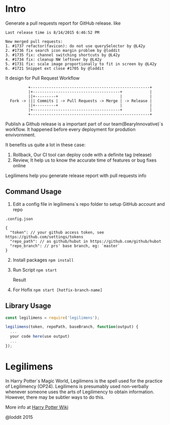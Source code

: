 # Intro

Generate a pull requests report for GitHub release. like

```
Last release time is 8/14/2015 6:46:52 PM

New merged pull requests:
1. #1737 refactor(favicon): do not use querySelector by @L42y
2. #1736 fix search icon margin problem by @loddit
3. #1735 fix: channel switching shortcuts by @L42y
4. #1734 fix: cleanup NW leftover by @L42y
5. #1731 fix: scale image proportionally to fit in screen by @L42y
6. #1721 Snippet ext close #1705 by @loddit

```

It design for Pull Request Workflow


```
          +----------------------------------------------------+
          |+--------------------------------------+            |
          ||+---------+                           |            |
  Fork -> ||| Commits | -> Pull Requests -> Merge | -> Release |
          ||+---------+                           |            |
          |+--------------------------------------+            |
          +----------------------------------------------------+
```

Publish a Github release is a important part of our team(BearyInnovative)`s workflow. It happened before every deployment for prodution envivornment.

It benefits us quite a lot in these case:

  1. Rollback, Our CI tool can deploy code with a definite tag (release)
  2. Review, It help us to know the accurate time of features or bug fixes online

Legilimens help you generate release report with pull requests info


## Command Usage

1. Edit a config file in legilimens`s repo folder to setup GitHub account and repo

  `.config.json`

  ```
  {
    "token": // your github access token, see https://github.com/settings/tokens
    "repo_path": // as github/hubut in https://github.com/github/hubot
    "repo_branch": // prs' base branch, eg: `master`
  }
  ```

2. Install packages
  `npm install`

3. Run Script
  `npm start`

   Result

4. For Hofix
  `npm start [hotfix-branch-name]`

## Library Usage

```js
const legilimens = require('legilimens');

legilimens(token, repoPath, baseBranch, function(output) {
  ...
  your code here(use output)
  ...
});
```

# Legilimens

In Harry Potter`s Magic World, Legilimens is the spell used for the practice of Legilimency (OP24). Legilimens is presumably used non-verbally whenever someone uses the arts of Legilimency to obtain information. However, there may be subtler ways to do this.

More info at [Harry Potter Wiki](http://harrypotter.wikia.com/wiki/Legilimency_Spell)

@loddit 2015

